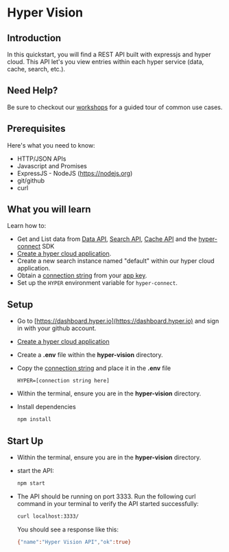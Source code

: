 # Hyper Vision

## Introduction

In this quickstart, you will find a REST API built with expressjs and hyper cloud.  This API let's you view entries within each hyper service (data, cache, search, etc.).  


## Need Help?

Be sure to checkout our [workshops](https://github.com/hyper63/workshops-expressjs) for a guided tour of common use cases. 

## Prerequisites

Here's what you need to know:

- HTTP/JSON APIs
- Javascript and Promises
- ExpressJS - NodeJS (https://nodejs.org)
- git/github
- curl

## What you will learn

Learn how to:

- Get and List data from [Data API](https://docs.hyper.io/cloud/data-api), [Search API](https://docs.hyper.io/cloud/search-api), [Cache API](https://docs.hyper.io/cloud/cache-api) and the [hyper-connect](https://docs.hyper.io/cloud/hyper-connect) SDK 
- [Create a hyper cloud application](https://docs.hyper.io/cloud/applications#zl-creating-a-new-hyper-application).
- Create a new search instance named "default" within our hyper cloud application.
- Obtain a [connection string](https://docs.hyper.io/cloud/app-keys#6s-copying-the-key-secret-and-connection-string) from your [app key](https://docs.hyper.io/cloud/app-keys).
- Set up the `HYPER` environment variable for `hyper-connect`.

## Setup

- Go to [https://dashboard.hyper.io](https://dashboard.hyper.io) and sign in with your github account.
- [Create a hyper cloud application](https://docs.hyper.io/cloud/applications#zl-creating-a-new-hyper-application)
- Create a **.env** file within the **hyper-vision** directory.
- Copy the [connection string](https://docs.hyper.io/cloud/app-keys#6s-copying-the-key-secret-and-connection-string) and place it in the **.env** file

    ```
    HYPER=[connection string here]
    ```

- Within the terminal, ensure you are in the **hyper-vision** directory.
- Install dependencies 

    ```sh
    npm install
    ```

## Start Up

- Within the terminal, ensure you are in the **hyper-vision** directory.
- start the API:

    ```sh
    npm start
    ```

- The API should be running on port 3333.  Run the following curl command in your terminal to verify the API started successfully:

    ```sh
    curl localhost:3333/
    ```

    You should see a response like this:

    ```sh
    {"name":"Hyper Vision API","ok":true}
    ```
